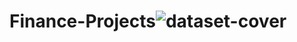

# Finance-Projects![dataset-cover](https://user-images.githubusercontent.com/88341388/203754171-9b931d52-652c-4b60-a868-d97920a21181.jpg)
